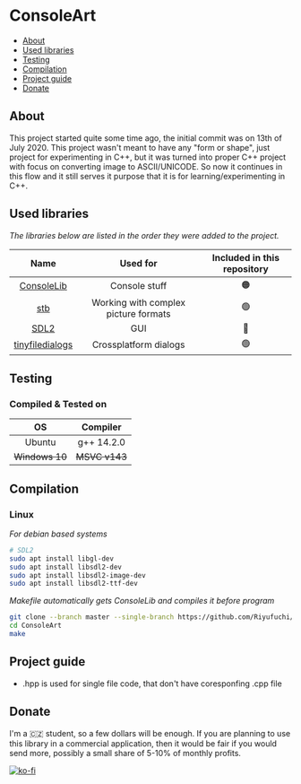 # ConsoleArt

- [About](#about)
- [Used libraries](#used-libraries)
- [Testing](#testing)
- [Compilation](#compilation)
- [Project guide](#project-guide)
- [Donate](#donate)

## About

This project started quite some time ago, the initial commit was on 13th of July 2020. This project wasn't meant to have any "form or shape", just project for experimenting in C++, but it was turned into proper C++ project with focus on converting image to ASCII/UNICODE. So now it continues in this flow and it still serves it purpose that it is for learning/experimenting in C++.

## Used libraries

*The libraries below are listed in the order they were added to the project.*

| Name | Used for | Included in this repository |
| :------: | :----------: | :---: |
| [ConsoleLib](https://github.com/Riyufuchi/ConsoleLib) | Console stuff | 🟠 |
| [stb](https://github.com/nothings/stb) | Working with complex picture formats | 🟢 |
| [SDL2](https://www.libsdl.org/) | GUI | 🔴 |
| [tinyfiledialogs](http://tinyfiledialogs.sourceforge.net) | Crossplatform dialogs | 🟢 |

## Testing

### Compiled & Tested on

| OS | Compiler |
| :------: | :----------: |
| Ubuntu | g++ 14.2.0 |
| <s>Windows 10</s> | <s>MSVC v143</s> |

## Compilation

  ### Linux

   *For debian based systems*

   ```bash
   # SDL2
   sudo apt install libgl-dev
   sudo apt install libsdl2-dev
   sudo apt install libsdl2-image-dev
   sudo apt install libsdl2-ttf-dev
   ```
  
  *Makefile automatically gets ConsoleLib and compiles it before program*
  
   ```bash
   git clone --branch master --single-branch https://github.com/Riyufuchi/ConsoleArt.git 
   cd ConsoleArt
   make
   ```

## Project guide

- .hpp is used for single file code, that don't have coresponfing .cpp file

## Donate

I'm a 🇨🇿 student, so a few dollars will be enough. If you are planning to use this library in a commercial application, then it would be fair if you would send more, possibly a small share of 5-10% of monthly profits.

[![ko-fi](https://ko-fi.com/img/githubbutton_sm.svg)](https://ko-fi.com/P5P11WTFL)
